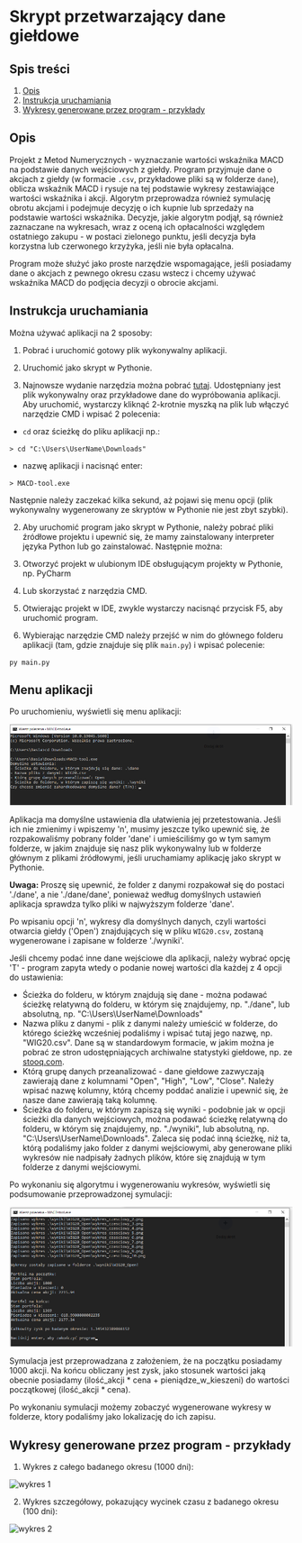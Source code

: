 # Skrypt przetwarzający dane giełdowe

## Spis treści

1. [Opis](#opis)
2. [Instrukcja uruchamiania](#instrukcja-uruchamiania)
3. [Wykresy generowane przez program - przykłady](#wykresy-generowane-przez-program-przyklady)

## Opis

Projekt z Metod Numerycznych - wyznaczanie wartości wskaźnika MACD na podstawie danych wejściowych z giełdy. Program przyjmuje dane o akcjach z giełdy (w formacie `.csv`, przykładowe pliki są w folderze `dane`), oblicza wskaźnik MACD i rysuje na tej podstawie wykresy zestawiające wartości wskaźnika i akcji. Algorytm przeprowadza również symulację obrotu akcjami i podejmuje decyzję o ich kupnie lub sprzedaży na podstawie wartości wskaźnika. Decyzje, jakie algorytm podjął, są również zaznaczane na wykresach, wraz z oceną ich opłacalności względem ostatniego zakupu - w postaci zielonego punktu, jeśli decyzja była korzystna lub czerwonego krzyżyka, jeśli nie była opłacalna.

Program może służyć jako proste narzędzie wspomagające, jeśli posiadamy dane o akcjach z pewnego okresu czasu wstecz i chcemy używać wskaźnika MACD do podjęcia decyzji o obrocie akcjami.

## Instrukcja uruchamiania

Można używać aplikacji na 2 sposoby:
1. Pobrać i uruchomić gotowy plik wykonywalny aplikacji.
2. Uruchomić jako skrypt w Pythonie.

1. Najnowsze wydanie narzędzia można pobrać [tutaj](./releases). Udostępniany jest plik wykonywalny oraz przykładowe dane do wypróbowania aplikacji. Aby uruchomić, wystarczy kliknąć 2-krotnie myszką na plik lub włączyć narzędzie CMD i wpisać 2 polecenia:
- `cd` oraz ścieżkę do pliku aplikacji np.:

```
> cd "C:\Users\UserName\Downloads"
```

- nazwę aplikacji i nacisnąć enter:

```
> MACD-tool.exe
```

Następnie należy zaczekać kilka sekund, aż pojawi się menu opcji (plik wykonywalny wygenerowany ze skryptów w Pythonie nie jest zbyt szybki).

2. Aby uruchomić program jako skrypt w Pythonie, należy pobrać pliki źródłowe projektu i upewnić się, że mamy zainstalowany interpreter języka Python lub go zainstalować. Następnie można:
1. Otworzyć projekt w ulubionym IDE obsługującym projekty w Pythonie, np. PyCharm
2. Lub skorzystać z narzędzia CMD. 

1. Otwierając projekt w IDE, zwykle wystarczy nacisnąć przycisk F5, aby uruchomić program.
2. Wybierając narzędzie CMD należy przejść w nim do głównego folderu aplikacji (tam, gdzie znajduje się plik `main.py`) i wpisać polecenie:

```
py main.py
```

## Menu aplikacji

Po uruchomieniu, wyświetli się menu aplikacji:

![menu 1](./docs/menu1.png)

Aplikacja ma domyślne ustawienia dla ułatwienia jej przetestowania. Jeśli ich nie zmienimy i wpiszemy 'n', musimy jeszcze tylko upewnić się, że rozpakowaliśmy pobrany folder 'dane' i umieściliśmy go w tym samym folderze, w jakim znajduje się nasz plik wykonywalny lub w folderze głównym z plikami źródłowymi, jeśli uruchamiamy aplikację jako skrypt w Pythonie.

**Uwaga:** Proszę się upewnić, że folder z danymi rozpakował się do postaci './dane', a nie './dane/dane', ponieważ według domyślnych ustawień aplikacja sprawdza tylko pliki w najwyższym folderze 'dane'.

Po wpisaniu opcji 'n', wykresy dla domyślnych danych, czyli wartości otwarcia giełdy ('Open') znajdujących się w pliku `WIG20.csv`, zostaną wygenerowane i zapisane w folderze './wyniki'.

Jeśli chcemy podać inne dane wejściowe dla aplikacji, należy wybrać opcję 'T' - program zapyta wtedy o podanie nowej wartości dla każdej z 4 opcji do ustawienia:
- Ścieżka do folderu, w którym znajdują się dane - można podawać ścieżkę relatywną do folderu, w którym się znajdujemy, np. "./dane", lub absolutną, np. "C:\Users\UserName\Downloads"
- Nazwa pliku z danymi - plik z danymi należy umieścić w folderze, do którego ścieżkę wcześniej podaliśmy i wpisać tutaj jego nazwę, np. "WIG20.csv". Dane są w standardowym formacie, w jakim można je pobrać ze stron udostępniających archiwalne statystyki giełdowe, np. ze [stooq.com](https://stooq.com/db/h/).
- Którą grupę danych przeanalizować - dane giełdowe zazwyczają zawierają dane z kolumnami "Open", "High", "Low", "Close". Należy wpisać nazwę kolumny, którą chcemy poddać analizie i upewnić się, że nasze dane zawierają taką kolumnę.
- Ścieżka do folderu, w którym zapiszą się wyniki - podobnie jak w opcji ścieżki dla danych wejściowych, można podawać ścieżkę relatywną do folderu, w którym się znajdujemy, np. "./wyniki", lub absolutną, np. "C:\Users\UserName\Downloads". Zaleca się podać inną ścieżkę, niż ta, którą podaliśmy jako folder z danymi wejściowymi, aby generowane pliki wykresów nie nadpisały żadnych plików, które się znajdują w tym folderze z danymi wejściowymi.

Po wykonaniu się algorytmu i wygenerowaniu wykresów, wyświetli się podsumowanie przeprowadzonej symulacji:

![wyjście 1](./docs/wyjscie1.png)

Symulacja jest przeprowadzana z założeniem, że na początku posiadamy 1000 akcji. Na końcu obliczany jest zysk, jako stosunek wartości jaką obecnie posiadamy (ilość_akcji * cena + pieniądze_w_kieszeni) do wartości początkowej (ilość_akcji * cena).

Po wykonaniu symulacji możemy zobaczyć wygenerowane wykresy w folderze, ktory podaliśmy jako lokalizację do ich zapisu.

## Wykresy generowane przez program - przykłady

1. Wykres z całego badanego okresu (1000 dni):

![wykres 1](./przykłady/wykres_caly.png)

2. Wykres szczegółowy, pokazujący wycinek czasu z badanego okresu (100 dni):

![wykres 2](./przykłady/wykres_czesciowy_1.png)

